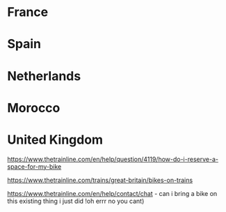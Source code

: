 
# France

# Spain

# Netherlands

# Morocco

# United Kingdom

https://www.thetrainline.com/en/help/question/4119/how-do-i-reserve-a-space-for-my-bike

https://www.thetrainline.com/trains/great-britain/bikes-on-trains

https://www.thetrainline.com/en/help/contact/chat - can i bring a bike on this existing thing i just did !oh errr no you cant)
